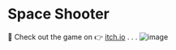 # Space Shooter

🔴 Check out the game on 👉 [itch.io](https://pushon.itch.io/godot-space-shooter)
.
.
.
![image](https://github.com/push-on/Space_shooter_godot_4_1_2/assets/50992812/80b337f6-e46f-438e-9138-492a15675e92)
